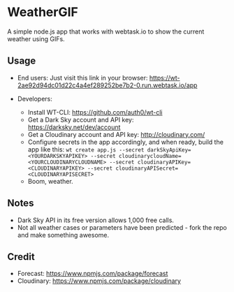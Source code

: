 # WeatherGIF
A simple node.js app that works with webtask.io to show the current weather using GIFs.

## Usage
- End users: Just visit this link in your browser: https://wt-2ae92d94dc01d22c4a4ef289252be7b2-0.run.webtask.io/app
- Developers:

    - Install WT-CLI: https://github.com/auth0/wt-cli
    - Get a Dark Sky account and API key: https://darksky.net/dev/account
    - Get a Cloudinary account and API key: http://cloudinary.com/
    - Configure secrets in the app accordingly, and when ready, build the app like this:
        ```wt create app.js --secret darkSkyApiKey=<YOURDARKSKYAPIKEY> --secret cloudinarycloudName=<YOURCLOUDINARYCLOUDNAME> --secret cloudinaryAPIKey=<CLOUDINARYAPIKEY> --secret cloudinaryAPISecret=<CLOUDINARYAPISECRET>```
    - Boom, weather.

## Notes

- Dark Sky API in its free version allows 1,000	free calls.
- Not all weather cases or parameters have been predicted - fork the repo and make something awesome.

## Credit

- Forecast: https://www.npmjs.com/package/forecast
- Cloudinary: https://www.npmjs.com/package/cloudinary
